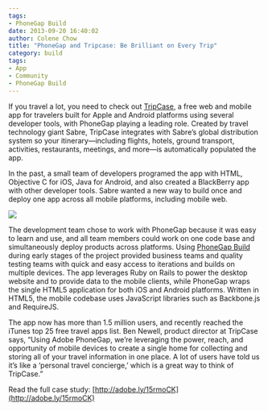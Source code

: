 ```yaml
---
tags:
- PhoneGap Build
date: 2013-09-20 16:40:02
author: Colene Chow
title: "PhoneGap and Tripcase: Be Brilliant on Every Trip"
category: build
tags:
- App
- Community
- PhoneGap Build
---
```


If you travel a lot, you need to check out [TripCase](http://travel.tripcase.com/), a free web and mobile app for travelers built for Apple and Android platforms using several developer tools, with PhoneGap playing a leading role. Created by travel technology giant Sabre, TripCase integrates with Sabre’s global distribution system so your itinerary—including flights, hotels, ground transport, activities, restaurants, meetings, and more—is automatically populated the app.
 
In the past, a small team of developers programed the app with HTML, Objective C for iOS, Java for Android, and also created a BlackBerry app with other developer tools. Sabre wanted a new way to build once and deploy one app across all mobile platforms, including mobile web.

![](/uploads/blog/2013-09/tripcase.png)

The development team chose to work with PhoneGap because it was easy to learn and use, and all team members could work on one code base and simultaneously deploy products across platforms. Using [PhoneGap Build](http://build.phonegap.com) during early stages of the project provided business teams and quality testing teams with quick and easy access to iterations and builds on multiple devices. The app leverages Ruby on Rails to power the desktop website and to provide data to the mobile clients, while PhoneGap wraps the single HTML5 application for both iOS and Android platforms. Written in HTML5, the mobile codebase uses JavaScript libraries such as Backbone.js and RequireJS.

 
The app now has more than 1.5 million users, and recently reached the iTunes top 25 free travel apps list. Ben Newell, product director at TripCase says, “Using Adobe PhoneGap, we’re leveraging the power, reach, and opportunity of mobile devices to create a single home for collecting and storing all of your travel information in one place. A lot of users have told us it’s like a ‘personal travel concierge,’ which is a great way to think of TripCase.”
 
Read the full case study: [http://adobe.ly/15rmoCK](http://adobe.ly/15rmoCK)